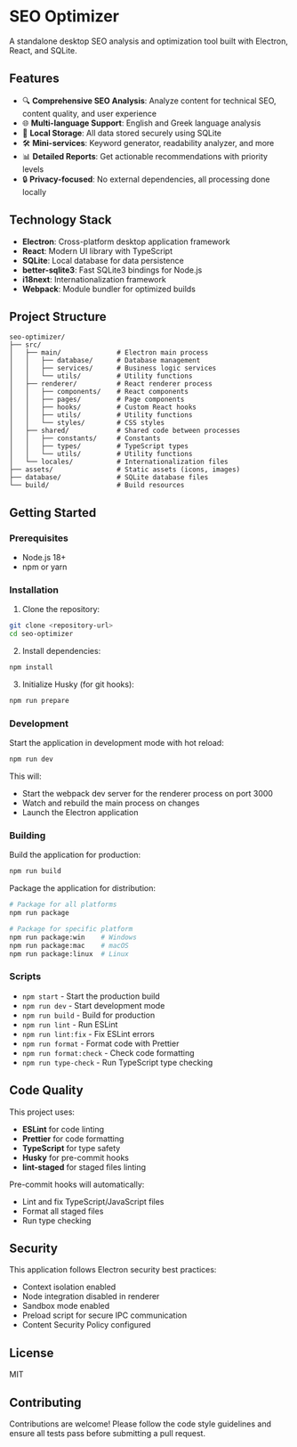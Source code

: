 # SEO Optimizer

A standalone desktop SEO analysis and optimization tool built with Electron, React, and SQLite.

## Features

- 🔍 **Comprehensive SEO Analysis**: Analyze content for technical SEO, content quality, and user experience
- 🌐 **Multi-language Support**: English and Greek language analysis
- 💾 **Local Storage**: All data stored securely using SQLite
- 🛠️ **Mini-services**: Keyword generator, readability analyzer, and more
- 📊 **Detailed Reports**: Get actionable recommendations with priority levels
- 🔒 **Privacy-focused**: No external dependencies, all processing done locally

## Technology Stack

- **Electron**: Cross-platform desktop application framework
- **React**: Modern UI library with TypeScript
- **SQLite**: Local database for data persistence
- **better-sqlite3**: Fast SQLite3 bindings for Node.js
- **i18next**: Internationalization framework
- **Webpack**: Module bundler for optimized builds

## Project Structure

```
seo-optimizer/
├── src/
│   ├── main/              # Electron main process
│   │   ├── database/      # Database management
│   │   ├── services/      # Business logic services
│   │   └── utils/         # Utility functions
│   ├── renderer/          # React renderer process
│   │   ├── components/    # React components
│   │   ├── pages/         # Page components
│   │   ├── hooks/         # Custom React hooks
│   │   ├── utils/         # Utility functions
│   │   └── styles/        # CSS styles
│   ├── shared/            # Shared code between processes
│   │   ├── constants/     # Constants
│   │   ├── types/         # TypeScript types
│   │   └── utils/         # Utility functions
│   └── locales/           # Internationalization files
├── assets/                # Static assets (icons, images)
├── database/              # SQLite database files
└── build/                 # Build resources

```

## Getting Started

### Prerequisites

- Node.js 18+
- npm or yarn

### Installation

1. Clone the repository:

```bash
git clone <repository-url>
cd seo-optimizer
```

2. Install dependencies:

```bash
npm install
```

3. Initialize Husky (for git hooks):

```bash
npm run prepare
```

### Development

Start the application in development mode with hot reload:

```bash
npm run dev
```

This will:

- Start the webpack dev server for the renderer process on port 3000
- Watch and rebuild the main process on changes
- Launch the Electron application

### Building

Build the application for production:

```bash
npm run build
```

Package the application for distribution:

```bash
# Package for all platforms
npm run package

# Package for specific platform
npm run package:win    # Windows
npm run package:mac    # macOS
npm run package:linux  # Linux
```

### Scripts

- `npm start` - Start the production build
- `npm run dev` - Start development mode
- `npm run build` - Build for production
- `npm run lint` - Run ESLint
- `npm run lint:fix` - Fix ESLint errors
- `npm run format` - Format code with Prettier
- `npm run format:check` - Check code formatting
- `npm run type-check` - Run TypeScript type checking

## Code Quality

This project uses:

- **ESLint** for code linting
- **Prettier** for code formatting
- **TypeScript** for type safety
- **Husky** for pre-commit hooks
- **lint-staged** for staged files linting

Pre-commit hooks will automatically:

- Lint and fix TypeScript/JavaScript files
- Format all staged files
- Run type checking

## Security

This application follows Electron security best practices:

- Context isolation enabled
- Node integration disabled in renderer
- Sandbox mode enabled
- Preload script for secure IPC communication
- Content Security Policy configured

## License

MIT

## Contributing

Contributions are welcome! Please follow the code style guidelines and ensure all tests pass before submitting a pull request.
